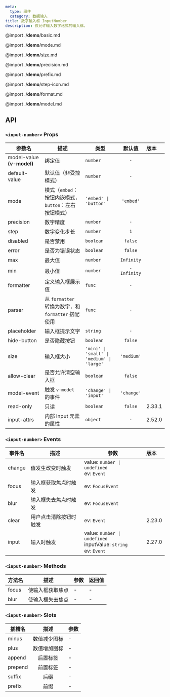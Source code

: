 ```yaml
meta:
  type: 组件
  category: 数据输入
title: 数字输入框 InputNumber
description: 仅允许输入数字格式的输入框。
```

@import ./__demo__/basic.md

@import ./__demo__/mode.md

@import ./__demo__/size.md

@import ./__demo__/precision.md

@import ./__demo__/prefix.md

@import ./__demo__/step-icon.md

@import ./__demo__/format.md

@import ./__demo__/model.md

## API


### `<input-number>` Props

|参数名|描述|类型|默认值|版本|
|---|---|---|:---:|:---|
|model-value **(v-model)**|绑定值|`number`|`-`||
|default-value|默认值（非受控模式）|`number`|`-`||
|mode|模式（`embed`：按钮内嵌模式，`button`：左右按钮模式）|`'embed' \| 'button'`|`'embed'`||
|precision|数字精度|`number`|`-`||
|step|数字变化步长|`number`|`1`||
|disabled|是否禁用|`boolean`|`false`||
|error|是否为错误状态|`boolean`|`false`||
|max|最大值|`number`|`Infinity`||
|min|最小值|`number`|`-Infinity`||
|formatter|定义输入框展示值|`func`|`-`||
|parser|从 `formatter` 转换为数字，和 `formatter` 搭配使用|`func`|`-`||
|placeholder|输入框提示文字|`string`|`-`||
|hide-button|是否隐藏按钮|`boolean`|`false`||
|size|输入框大小|`'mini' \| 'small' \| 'medium' \| 'large'`|`'medium'`||
|allow-clear|是否允许清空输入框|`boolean`|`false`||
|model-event|触发 `v-model` 的事件|`'change' \| 'input'`|`'change'`||
|read-only|只读|`boolean`|`false`|2.33.1|
|input-attrs|内部 input 元素的属性|`object`|`-`|2.52.0|
### `<input-number>` Events

|事件名|描述|参数|版本|
|---|---|---|:---|
|change|值发生改变时触发|value: ` number \| undefined `<br>ev: `Event`||
|focus|输入框获取焦点时触发|ev: `FocusEvent`||
|blur|输入框失去焦点时触发|ev: `FocusEvent`||
|clear|用户点击清除按钮时触发|ev: `Event`|2.23.0|
|input|输入时触发|value: ` number \| undefined `<br>inputValue: `string`<br>ev: `Event`|2.27.0|
### `<input-number>` Methods

|方法名|描述|参数|返回值|
|---|---|---|---|
|focus|使输入框获取焦点|-|-|
|blur|使输入框失去焦点|-|-|
### `<input-number>` Slots

|插槽名|描述|参数|
|---|:---:|---|
|minus|数值减少图标|-|
|plus|数值增加图标|-|
|append|后置标签|-|
|prepend|前置标签|-|
|suffix|后缀|-|
|prefix|前缀|-|



